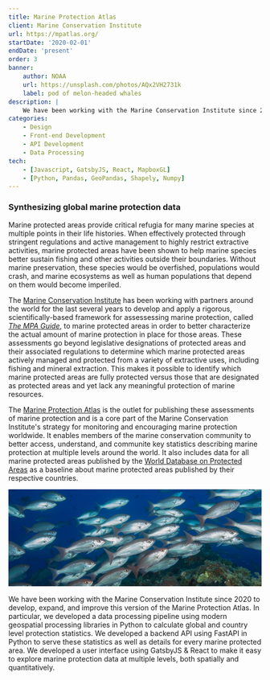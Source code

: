 ```yaml
---
title: Marine Protection Atlas
client: Marine Conservation Institute
url: https://mpatlas.org/
startDate: '2020-02-01'
endDate: 'present'
order: 3
banner:
    author: NOAA
    url: https://unsplash.com/photos/AQx2VH2731k
    label: pod of melon-headed whales
description: |
    We have been working with the Marine Conservation Institute since 2020 to develop and enhance the Marine Protection Atlas to more effectively synthesize key information about marine protection worldwide.  This project enables members of the marine conservation community to better access, understand, and communite key statistics describing marine protection at multiple levels around the world.  The Marine Protection Atlas is a core component of Marine Conservation Institute's strategy to monitor and promote high levels of marine protection.
categories:
    - Design
    - Front-end Development
    - API Development
    - Data Processing
tech:
    - [Javascript, GatsbyJS, React, MapboxGL]
    - [Python, Pandas, GeoPandas, Shapely, Numpy]
---
```


<script>
    import {ImageCredit} from '$lib/components/image'
</script>

### Synthesizing global marine protection data

Marine protected areas provide critical refugia for many marine species at multiple
points in their life histories. When effectively protected through stringent
regulations and active management to highly restrict extractive activities,
marine protected areas have been shown to help marine species better sustain
fishing and other activities outside their boundaries. Without marine preservation,
these species would be overfished, populations would crash, and marine ecosystems
as well as human populations that depend on them would become imperiled.

The [Marine Conservation Institute](https://marine-conservation.org/)
has been working with partners around the world for the last several years to
develop and apply a rigorous, scientifically-based framework for assessessing marine protection, called
_[The MPA Guide](https://www.science.org/doi/10.1126/science.abf0861)_,
to marine protected areas in order to better characterize the actual amount of
marine protection in place for those areas. These assessments go beyond
legislative designations of protected areas and their associated regulations to
determine which marine protected areas actively managed and protected from a
variety of extractive uses, including fishing and mineral extraction. This makes it possible to identify which marine protected areas are fully protected versus those that are designated as protected areas and yet lack any meaningful protection of marine resources.

The [Marine Protection Atlas](https://mpatlas.org) is the outlet for publishing these assessments of marine protection and is a core part of the Marine Conservation Institute's strategy for monitoring and encouraging marine protection worldwide. It enables members of the marine
conservation community to better access, understand, and communite key statistics
describing marine protection at multiple levels around the world. It also includes data for all marine protected areas
published by the
[World Database on Protected Areas](https://protectedplanet.net)
as a baseline about marine protected areas published by their respective countries.

<div class="h-10"></div>

![Fish swimming](noaa-vlvc-7nb2U8-unsplash.jpg)

<ImageCredit author="NOAA" url="https://unsplash.com/photos/vlvc-7nb2U8" />

<div class="h-10"></div>

We have been working with the Marine Conservation Institute since 2020 to
develop, expand, and improve this version of the Marine Protection Atlas. In particular, we developed a data processing pipeline using modern geospatial processing libraries in Python to calculate global and country level protection statistics. We developed a backend API using FastAPI in Python to serve these statistics as well as details for every marine protected area. We developed a user interface using GatsbyJS & React to make it easy to explore marine protection data at multiple levels, both spatially and quantitatively.
